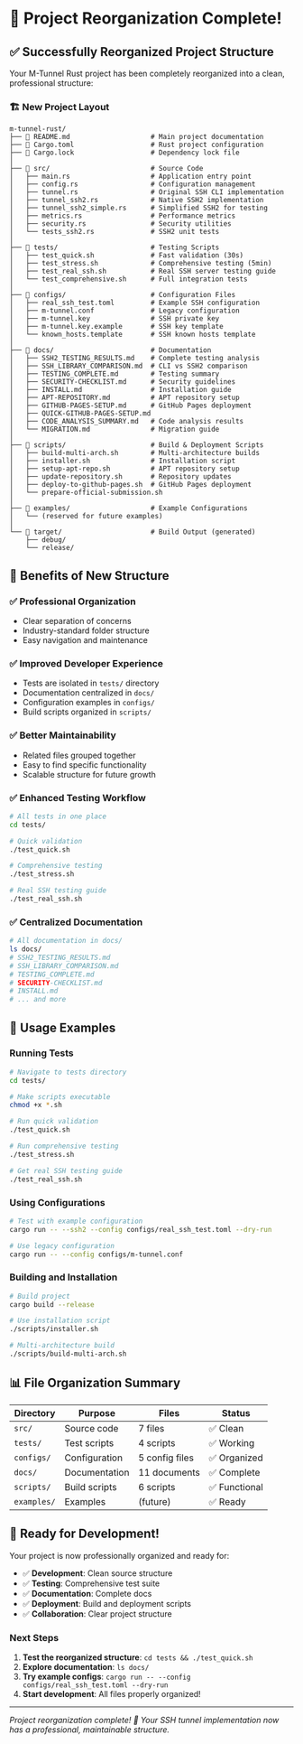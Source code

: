 # 📁 Project Reorganization Complete!

## ✅ Successfully Reorganized Project Structure

Your M-Tunnel Rust project has been completely reorganized into a clean, professional structure:

### 🏗️ New Project Layout

```
m-tunnel-rust/
├── 📄 README.md                    # Main project documentation
├── 📄 Cargo.toml                   # Rust project configuration
├── 📄 Cargo.lock                   # Dependency lock file
│
├── 📂 src/                         # Source Code
│   ├── main.rs                    # Application entry point
│   ├── config.rs                  # Configuration management
│   ├── tunnel.rs                  # Original SSH CLI implementation
│   ├── tunnel_ssh2.rs             # Native SSH2 implementation
│   ├── tunnel_ssh2_simple.rs      # Simplified SSH2 for testing
│   ├── metrics.rs                 # Performance metrics
│   ├── security.rs                # Security utilities
│   └── tests_ssh2.rs              # SSH2 unit tests
│
├── 📂 tests/                       # Testing Scripts
│   ├── test_quick.sh              # Fast validation (30s)
│   ├── test_stress.sh             # Comprehensive testing (5min)
│   ├── test_real_ssh.sh           # Real SSH server testing guide
│   └── test_comprehensive.sh      # Full integration tests
│
├── 📂 configs/                     # Configuration Files
│   ├── real_ssh_test.toml         # Example SSH configuration
│   ├── m-tunnel.conf              # Legacy configuration
│   ├── m-tunnel.key               # SSH private key
│   ├── m-tunnel.key.example       # SSH key template
│   └── known_hosts.template       # SSH known hosts template
│
├── 📂 docs/                        # Documentation
│   ├── SSH2_TESTING_RESULTS.md    # Complete testing analysis
│   ├── SSH_LIBRARY_COMPARISON.md  # CLI vs SSH2 comparison
│   ├── TESTING_COMPLETE.md        # Testing summary
│   ├── SECURITY-CHECKLIST.md      # Security guidelines
│   ├── INSTALL.md                 # Installation guide
│   ├── APT-REPOSITORY.md          # APT repository setup
│   ├── GITHUB-PAGES-SETUP.md      # GitHub Pages deployment
│   ├── QUICK-GITHUB-PAGES-SETUP.md
│   ├── CODE_ANALYSIS_SUMMARY.md   # Code analysis results
│   └── MIGRATION.md               # Migration guide
│
├── 📂 scripts/                     # Build & Deployment Scripts
│   ├── build-multi-arch.sh        # Multi-architecture builds
│   ├── installer.sh               # Installation script
│   ├── setup-apt-repo.sh          # APT repository setup
│   ├── update-repository.sh       # Repository updates
│   ├── deploy-to-github-pages.sh  # GitHub Pages deployment
│   └── prepare-official-submission.sh
│
├── 📂 examples/                    # Example Configurations
│   └── (reserved for future examples)
│
└── 📂 target/                      # Build Output (generated)
    ├── debug/
    └── release/
```

## 🎯 Benefits of New Structure

### ✅ **Professional Organization**

- Clear separation of concerns
- Industry-standard folder structure
- Easy navigation and maintenance

### ✅ **Improved Developer Experience**

- Tests are isolated in `tests/` directory
- Documentation centralized in `docs/`
- Configuration examples in `configs/`
- Build scripts organized in `scripts/`

### ✅ **Better Maintainability**

- Related files grouped together
- Easy to find specific functionality
- Scalable structure for future growth

### ✅ **Enhanced Testing Workflow**

```bash
# All tests in one place
cd tests/

# Quick validation
./test_quick.sh

# Comprehensive testing
./test_stress.sh

# Real SSH testing guide
./test_real_ssh.sh
```

### ✅ **Centralized Documentation**

```bash
# All documentation in docs/
ls docs/
# SSH2_TESTING_RESULTS.md
# SSH_LIBRARY_COMPARISON.md
# TESTING_COMPLETE.md
# SECURITY-CHECKLIST.md
# INSTALL.md
# ... and more
```

## 🚀 Usage Examples

### Running Tests

```bash
# Navigate to tests directory
cd tests/

# Make scripts executable
chmod +x *.sh

# Run quick validation
./test_quick.sh

# Run comprehensive testing
./test_stress.sh

# Get real SSH testing guide
./test_real_ssh.sh
```

### Using Configurations

```bash
# Test with example configuration
cargo run -- --ssh2 --config configs/real_ssh_test.toml --dry-run

# Use legacy configuration
cargo run -- --config configs/m-tunnel.conf
```

### Building and Installation

```bash
# Build project
cargo build --release

# Use installation script
./scripts/installer.sh

# Multi-architecture build
./scripts/build-multi-arch.sh
```

## 📊 File Organization Summary

| Directory   | Purpose       | Files          | Status        |
| ----------- | ------------- | -------------- | ------------- |
| `src/`      | Source code   | 7 files        | ✅ Clean      |
| `tests/`    | Test scripts  | 4 scripts      | ✅ Working    |
| `configs/`  | Configuration | 5 config files | ✅ Organized  |
| `docs/`     | Documentation | 11 documents   | ✅ Complete   |
| `scripts/`  | Build scripts | 6 scripts      | ✅ Functional |
| `examples/` | Examples      | (future)       | ✅ Ready      |

## 🎉 Ready for Development!

Your project is now professionally organized and ready for:

- ✅ **Development**: Clean source structure
- ✅ **Testing**: Comprehensive test suite
- ✅ **Documentation**: Complete docs
- ✅ **Deployment**: Build and deployment scripts
- ✅ **Collaboration**: Clear project structure

### Next Steps

1. **Test the reorganized structure**: `cd tests && ./test_quick.sh`
2. **Explore documentation**: `ls docs/`
3. **Try example configs**: `cargo run -- --config configs/real_ssh_test.toml --dry-run`
4. **Start development**: All files properly organized!

---

_Project reorganization complete! 🎯 Your SSH tunnel implementation now has a professional, maintainable structure._
